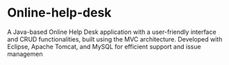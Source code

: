 # Online-help-desk
A Java-based Online Help Desk application with a user-friendly interface and CRUD functionalities, built using the MVC architecture. Developed with Eclipse, Apache Tomcat, and MySQL for efficient support and issue managemen
